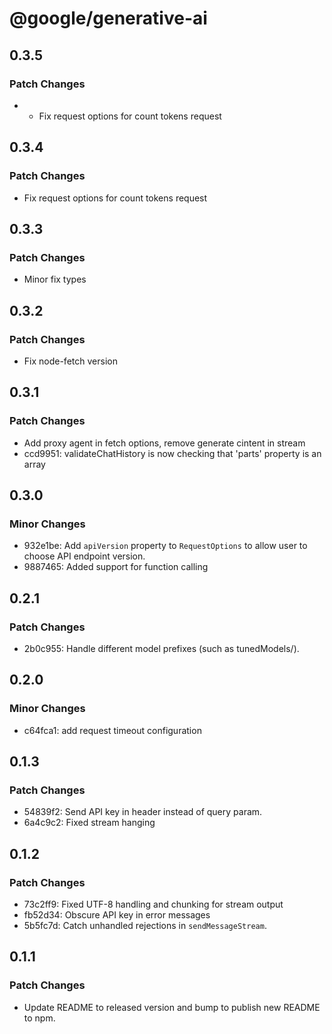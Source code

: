 # @google/generative-ai

## 0.3.5

### Patch Changes

- - Fix request options for count tokens request

## 0.3.4

### Patch Changes

- Fix request options for count tokens request

## 0.3.3

### Patch Changes

- Minor fix types

## 0.3.2

### Patch Changes

- Fix node-fetch version

## 0.3.1

### Patch Changes

- Add proxy agent in fetch options, remove generate cintent in stream
- ccd9951: validateChatHistory is now checking that 'parts' property is an array

## 0.3.0

### Minor Changes

- 932e1be: Add `apiVersion` property to `RequestOptions` to allow user to choose API endpoint version.
- 9887465: Added support for function calling

## 0.2.1

### Patch Changes

- 2b0c955: Handle different model prefixes (such as tunedModels/).

## 0.2.0

### Minor Changes

- c64fca1: add request timeout configuration

## 0.1.3

### Patch Changes

- 54839f2: Send API key in header instead of query param.
- 6a4c9c2: Fixed stream hanging

## 0.1.2

### Patch Changes

- 73c2ff9: Fixed UTF-8 handling and chunking for stream output
- fb52d34: Obscure API key in error messages
- 5b5fc7d: Catch unhandled rejections in `sendMessageStream`.

## 0.1.1

### Patch Changes

- Update README to released version and bump to publish new README to npm.
